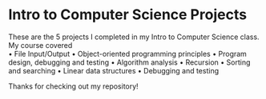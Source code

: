 # Intro to Computer Science Projects

These are the 5 projects I completed in my Intro to Computer Science class. My course covered  
• File Input/Output
• Object-oriented programming principles
• Program design, debugging and testing
• Algorithm analysis
• Recursion
• Sorting and searching
• Linear data structures
• Debugging and testing

Thanks for checking out my repository!
